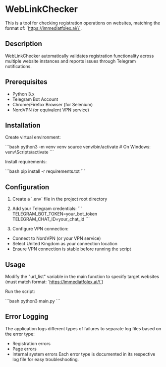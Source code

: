 # WebLinkChecker

This is a tool for checking registration operations on websites,
matching the format of: \`https://immediatfolex.ai/\`.

## Description

WebLinkChecker automatically validates registration functionality across multiple website instances and reports issues through Telegram notifications.

## Prerequisites

- Python 3.x
- Telegram Bot Account
- Chrome/Firefox Browser (for Selenium)
- NordVPN (or equivalent VPN service)

## Installation

Create virtual environment:

\```bash
python3 -m venv venv
source venv/bin/activate # On Windows: venv\Scripts\activate
\```

Install requirements:

\```bash
pip install -r requirements.txt
\```

## Configuration

1. Create a \`.env\` file in the project root directory
2. Add your Telegram credentials:
   \```
   TELEGRAM_BOT_TOKEN=your_bot_token
   TELEGRAM_CHAT_ID=your_chat_id
   \```

3. Configure VPN connection:

- Connect to NordVPN (or your VPN service)
- Select United Kingdom as your connection location
- Ensure VPN connection is stable before running the script

## Usage

Modify the "url_list" variable in the main function to specify target websites (must match format: \`https://immediatfolex.ai/\`)

Run the script:

\```bash
python3 main.py
\```

## Error Logging

The application logs different types of failures to separate log files based on the error type:

- Registration errors
- Page errors
- Internal system errors
  Each error type is documented in its respective log file for easy troubleshooting.
